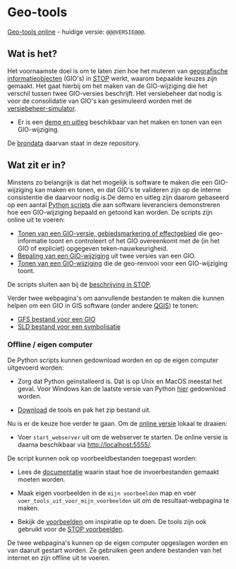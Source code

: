 # Geo-tools

[Geo-tools online](@@@GeoTools_Online_Url@@@) - huidige versie: `@@@VERSIE@@@`.

## Wat is het?

Het voornaamste doel is om te laten zien hoe het muteren van [geografische informatieobjecten](@@@STOP_Documentatie_Url@@@gio-intro.html) (GIO's) in [STOP](@@@STOP_Documentatie_Url@@@) werkt, waarom bepaalde keuzes zijn gemaakt. Het gaat hierbij om het maken van de GIO-wijziging die het verschil tussen twee GIO-versies beschrijft. Het versiebeheer dat nodig is voor de consolidatie van GIO's kan gesimuleerd worden met de [versiebeheer-simulator](@@@VersiebeheerSimulator_Url@@@).

- Er is een [demo en uitleg](@@@GeoTools_Online_Url@@@voorbeeld) beschikbaar van het maken en tonen van een GIO-wijziging.

De [brondata](broncode/geo-tools/voorbeelden) daarvan staat in deze repository. 

## Wat zit er in?

Minstens zo belangrijk is dat het mogelijk is software te maken die een GIO-wijziging kan maken en tonen, en dat GIO's te valideren zijn op de interne consistentie die daarvoor nodig is.De demo en uitleg zijn daarom gebaseerd op een aantal [Python scripts](broncode/geo-tools) die aan software leveranciers demonstreren hoe een GIO-wijziging bepaald en getoond kan worden. De scripts zijn online uit te voeren:

- [Tonen van een GIO-versie, gebiedsmarkering of effectgebied](@@@GeoTools_Online_Url@@@toon_geo) die geo-informatie toont en controleert of het GIO overeenkomt met de (in het GIO of expliciet) opgegeven teken-nauwkeurigheid.
- [Bepaling van een GIO-wijziging](@@@GeoTools_Online_Url@@@maak_gio_wijziging) uit twee versies van een GIO.
- [Tonen van een GIO-wijziging](@@@GeoTools_Online_Url@@@toon_gio_wijziging) die de geo-renvooi voor een GIO-wijziging toont.

De scripts sluiten aan bij de [beschrijving in STOP](@@@STOP_Documentatie_Url@@@404.html).

Verder twee webpagina's om aanvullende bestanden te maken die kunnen helpen om een GIO in GIS software (onder andere [QGIS](https://www.qgis.org/)) te tonen:
- [GFS bestand voor een GIO](@@@GeoTools_Online_Url@@@gfs_maker)
- [SLD bestand voor een symbolisatie](@@@GeoTools_Online_Url@@@sld_maker)

### Offline / eigen computer

De Python scripts kunnen gedownload worden en op de eigen computer uitgevoerd worden:

- Zorg dat Python geïnstalleerd is. Dat is op Unix en MacOS meestal het geval. Voor Windows kan de laatste versie van Python [hier](https://www.python.org/downloads/) gedownload worden.

- [Download](download.zip) de tools en pak het zip bestand uit.

Nu is er de keuze hoe verder te gaan. Om de [online versie](@@@GeoTools_Online_Url@@@) lokaal te draaien:

- Voer `start_webserver` uit om de webserver te starten. De online versie is daarna beschikbaar via [http://localhost:5555/](http://localhost:5555/).

De script kunnen ook op voorbeeldbestanden toegepast worden:

- Lees de [documentatie](../../wiki) waarin staat hoe de invoerbestanden gemaakt moeten worden.

- Maak eigen voorbeelden in de `mijn voorbeelden` map en voer `voer_tools_uit_voor_mijn_voorbeelden` uit om de resultaat-webpagina te maken.

- Bekijk de [voorbeelden](broncode/geo-tools/voorbeelden) om inspiratie op te doen. De tools zijn ook gebruikt voor de [STOP voorbeelden](@@@STOP_Voorbeelden_Url@@@Coderingen/GIO/GIO-wijziging).

De twee webpagina's kunnen op de eigen computer opgeslagen worden en van daaruit gestart worden. Ze gebruiken geen andere bestanden van het internet en zijn offline uit te voeren.

